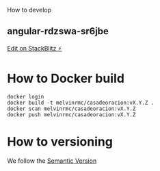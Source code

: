  How to develop
## angular-rdzswa-sr6jbe

[Edit on StackBlitz ⚡️](https://stackblitz.com/edit/angular-rdzswa-sr6jbe)

# How to Docker build
```
docker login
docker build -t melvinrmc/casadeoracion:vX.Y.Z .
docker scan melvinrmc/casadeoracion:vX.Y.Z
docker push melvinrmc/casadeoracion:vX.Y.Z
```

# How to versioning
We follow the [Semantic Version](https://semver.org/)

